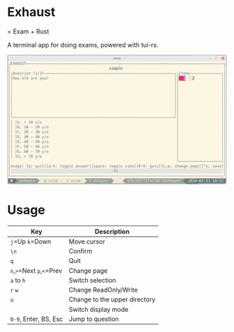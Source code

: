 # Exhaust
= Exam + Rust

A terminal app for doing exams, powered with tui-rs.

![demo](./assets/demo.png)

# Usage

| Key                       | Description                   |
|---------------------------|-------------------------------|
| `j`=Up `k`=Down           | Move cursor                   |
| `\n`                      | Confirm                       |
| `q`                       | Quit                          |
| `n`,`>`=Next `p`,`<`=Prev | Change page                   |
| `a` to `h`                | Switch selection              |
| `r` `w`                   | Change ReadOnly/Write         |
| `u`                       | Change to the upper directory |
| ` `                       | Switch display mode           |
| `0-9`, Enter, BS, Esc     | Jump to question              |
